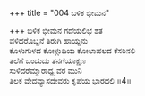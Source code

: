 +++
title = "004 ಬಳಿಕ ಭೀಮನ"

+++
ಬಳಿಕ ಭೀಮನ ಗದೆಯಲಿಭ ಶತ   
ವಳಿದರೊಬ್ಬನೆ ತಿರುಗಿ ಹಾಯ್ದನು  
ಕೊಳುಗುಳದ ಕೋಳ್ಗುದಿಯ ಕೋಲಾಹಲದ ಕೆಸರಿನಲಿ  
ತಲೆಗೆ ಬಂದುದು ತನಗೆಯಾಕ್ಷಣ   
ಸುಳಿದರೆಮ್ಮಾರಾಧ್ಯ ವರ ಮುನಿ  
ತಿಲಕ ವೇದವ್ಯಾಸದೇವರು ಕೃಪೆಯ ಭಾರದಲಿ     ॥4॥